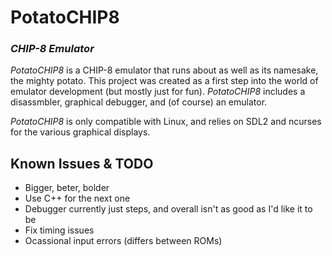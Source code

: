 # PotatoCHIP8
### _CHIP-8 Emulator_
*PotatoCHIP8* is a CHIP-8 emulator that runs about as well as its namesake, the mighty potato. This project was created as a first step into the world of emulator development (but mostly just for fun). *PotatoCHIP8* includes a disassmbler, graphical debugger, and (of course) an emulator.

*PotatoCHIP8* is only compatible with Linux, and relies on SDL2 and ncurses for the various graphical displays.

## Known Issues & TODO
- Bigger, beter, bolder
- Use C++ for the next one
- Debugger currently just steps, and overall isn't as good as I'd like it to be
- Fix timing issues
- Ocassional input errors (differs between ROMs)
